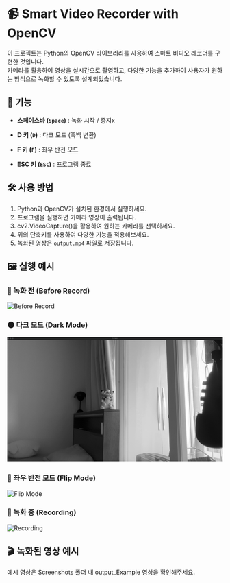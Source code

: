 # 📹 Smart Video Recorder with OpenCV  

이 프로젝트는 Python의 OpenCV 라이브러리를 사용하여 스마트 비디오 레코더를 구현한 것입니다.  
카메라를 활용하여 영상을 실시간으로 촬영하고, 다양한 기능을 추가하여 사용자가 원하는 방식으로 녹화할 수 있도록 설계되었습니다.  

## 🎥 기능  

- **스페이스바 (`Space`)** : 녹화 시작 / 중지x

- **D 키 (`D`)** : 다크 모드 (흑백 변환)  
- **F 키 (`F`)** : 좌우 반전 모드  
- **ESC 키 (`ESC`)** : 프로그램 종료  

## 🛠 사용 방법  

1. Python과 OpenCV가 설치된 환경에서 실행하세요.  
2. 프로그램을 실행하면 카메라 영상이 출력됩니다.  
3. cv2.VideoCapture()을 활용하여 원하는 카메라를 선택하세요.
3. 위의 단축키를 사용하여 다양한 기능을 적용해보세요.  
4. 녹화된 영상은 `output.mp4` 파일로 저장됩니다.

## 🖼️ 실행 예시  

### 📌 녹화 전 (Before Record)  
![Before Record](Screenshots/Before_Record.png)  

### 🌑 다크 모드 (Dark Mode)  
![Dark Mode](Screenshots/Dark.png)  

### 🔄 좌우 반전 모드 (Flip Mode)  
![Flip Mode](Screenshots/Flip.png)  

### 🎥 녹화 중 (Recording)  
![Recording](Screenshots/Record.png)

## 🎬 녹화된 영상 예시  
에시 영상은 Screenshots 폴더 내 output_Example 영상을 확인해주세요.
